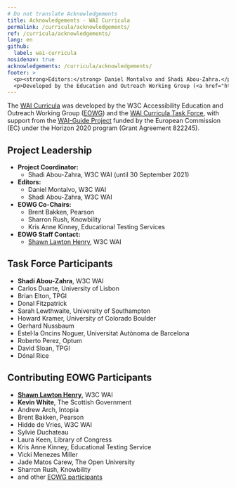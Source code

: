 ```yaml
---
# Do not translate Acknowledgements
title: Acknowledgements - WAI Curricula
permalink: /curricula/acknowledgements/
ref: /curricula/acknowledgements/
lang: en
github:
  label: wai-curricula
nosidenav: true
acknowledgements: /curricula/acknowledgements/
footer: >
  <p><strong>Editors:</strong> Daniel Montalvo and Shadi Abou-Zahra.</p>
  <p>Developed by the Education and Outreach Working Group (<a href="https://www.w3.org/WAI/EO/">EOWG</a>). Developed with support from the <a href="https://www.w3.org/WAI/about/projects/wai-guide/">WAI-Guide Project</a> funded by the European Commission (EC) under the Horizon 2020 program (Grant Agreement 822245).</p>
---
```


The [WAI Curricula](/curricula/) was developed by the W3C Accessibility Education and Outreach Working Group ([EOWG](https://www.w3.org/WAI/EO/)) and the [WAI Curricula Task Force](https://www.w3.org/WAI/EO/wiki/WAI_Curricula/WAI_Curricula_TF), with support from the [WAI-Guide Project](/about/projects/wai-guide/) funded by the European Commission (EC) under the Horizon 2020 program (Grant Agreement 822245).

Project Leadership
------------------

-  **Project Coordinator:**
   -  Shadi Abou-Zahra, W3C WAI (until 30 September 2021)
-  **Editors:**
    -  Daniel Montalvo, W3C WAI
    -  Shadi Abou-Zahra, W3C WAI
-  **EOWG Co-Chairs:** 
    -  Brent Bakken, Pearson
    -  Sharron Rush, Knowbility
    -  Kris Anne Kinney, Educational Testing Services
-  **EOWG Staff Contact:**
    -  [Shawn Lawton Henry](https://www.w3.org/People/shawn), W3C WAI

Task Force Participants
------------------

-  **Shadi Abou-Zahra**, W3C WAI
-  Carlos Duarte, University of Lisbon
-  Brian Elton, TPGI
-  Donal Fitzpatrick
-  Sarah Lewthwaite, University of Southampton
-  Howard Kramer, University of Colorado Boulder
-  Gerhard Nussbaum
-  Estel·la Oncins Noguer, Universitat Autònoma de Barcelona
-  Roberto Perez, Optum
-  David Sloan, TPGI
-  Dónal Rice

Contributing EOWG Participants
------------------------------

-  [**Shawn Lawton Henry**](https://www.w3.org/People/shawn), W3C WAI
-  **Kevin White**, The Scottish Government
-  Andrew Arch, Intopia
-  Brent Bakken, Pearson
-  Hidde de Vries, W3C WAI
-  Sylvie Duchateau
-  Laura Keen, Library of Congress
-  Kris Anne Kinney, Educational Testing Service
-  Vicki Menezes Miller
-  Jade Matos Carew, The Open University
-  Sharron Rush, Knowbility
-  and other [EOWG participants](https://www.w3.org/groups/wg/eowg/participants)
